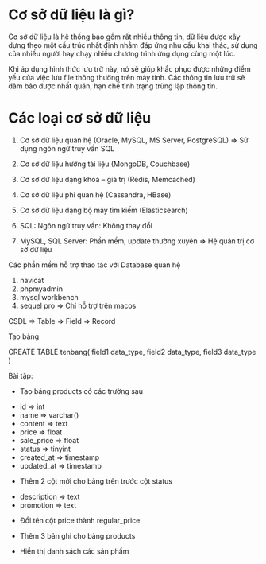 # Cơ sở dữ liệu là gì?

Cơ sở dữ liệu là hệ thống bao gồm rất nhiều thông tin, dữ liệu được xây dựng theo một cấu trúc nhất định nhằm đáp ứng nhu cầu khai thác, sử dụng của nhiều người hay chạy nhiều chương trình ứng dụng cùng một lúc.

Khi áp dụng hình thức lưu trữ này, nó sẽ giúp khắc phục được những điểm yếu của việc lưu file thông thường trên máy tính. Các thông tin lưu trữ sẽ đảm bảo được nhất quán, hạn chế tình trạng trùng lặp thông tin.

# Các loại cơ sở dữ liệu

1. Cơ sở dữ liệu quan hệ (Oracle, MySQL, MS Server, PostgreSQL) => Sử dụng ngôn ngữ truy vấn SQL
2. Cơ sở dữ liệu hướng tài liệu (MongoDB, Couchbase)
3. Cơ sở dữ liệu dạng khoá – giá trị (Redis, Memcached)
4. Cơ sở dữ liệu phi quan hệ (Cassandra, HBase)
5. Cơ sở dữ liệu dạng bộ máy tìm kiếm (Elasticsearch)

6. SQL: Ngôn ngữ truy vấn: Không thay đổi
7. MySQL, SQL Server: Phần mềm, update thường xuyên => Hệ quản trị cơ sở dữ liệu

Các phần mềm hỗ trợ thao tác với Database quan hệ

1. navicat
2. phpmyadmin
3. mysql workbench
4. sequel pro => Chỉ hỗ trợ trên macos

CSDL => Table => Field => Record

Tạo bảng

CREATE TABLE tenbang(
field1 data_type,
field2 data_type,
field3 data_type
)

Bài tập:

- Tạo bảng products có các trường sau

* id => int
* name => varchar()
* content => text
* price => float
* sale_price => float
* status => tinyint
* created_at => timestamp
* updated_at => timestamp

- Thêm 2 cột mới cho bảng trên trước cột status

* description => text
* promotion => text

- Đổi tên cột price thành regular_price

- Thêm 3 bản ghi cho bảng products

- Hiển thị danh sách các sản phẩm
